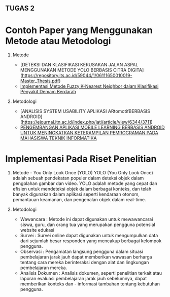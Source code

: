 ## TUGAS 2

# Contoh Paper yang Menggunakan Metode atau Metodologi
1. Metode
    - [DETEKSI DAN KLASIFIKASI KERUSAKAN JALAN ASPAL MENGGUNAKAN METODE YOLO BERBASIS CITRA DIGITA] (https://repository.its.ac.id/59044/1/06111650010019-Master_Thesis.pdf)
    - [Implementasi  Metode  Fuzzy  K-Nearest  Neighbor  dalam Klasifikasi  Penyakit Demam Berdarah](https://jurnal.ilmubersama.com/index.php/hello_world/article/view/253/173)

2. Metodologi
    - [ANALISIS SYSTEM USABILITY APLIKASI ARtomotifBERBASIS ANDROID] (https://ejournal.itn.ac.id/index.php/jati/article/view/6344/3711)
    - [PENGEMBANGAN APLIKASI MOBILE LEARNING BERBASIS ANDROID UNTUK MENINGKATKAN KETERAMPILAN PEMROGRAMAN PADA MAHASISWA TEKNIK INFORMATIKA](https://sostech.greenvest.co.id/index.php/sostech/article/view/638/1015)

# Implementasi Pada Riset Penelitian
   1.   Metode
    - You Only Look Once (YOLO)
        YOLO (You Only Look Once) adalah sebuah pendekatan populer dalam deteksi objek dalam pengolahan gambar dan video. YOLO adalah metode yang cepat dan efisien untuk mendeteksi objek dalam berbagai konteks, dan telah banyak digunakan dalam aplikasi seperti kendaraan otonom, pemantauan keamanan, dan pengenalan objek dalam real-time.
        
2.  Metodologi
    - Wawancara : Metode ini dapat digunakan untuk mewawancarai siswa, guru, dan orang tua yang merupakan pengguna potensial website edukasi
    - Survei : Survei online dapat digunakan untuk mengumpulkan data dari sejumlah besar responden yang mencakup berbagai kelompok pengguna.
    - Observasi : Pengamatan langsung pengguna dalam situasi pembelajaran jarak jauh dapat memberikan wawasan berharga tentang cara mereka berinteraksi dengan alat dan lingkungan pembelajaran mereka.
    - Analisis Dokumen : Analisis dokumen, seperti penelitian terkait atau laporan evaluasi pembelajaran jarak jauh sebelumnya, dapat memberikan konteks dan - informasi tambahan tentang kebutuhan pengguna.
